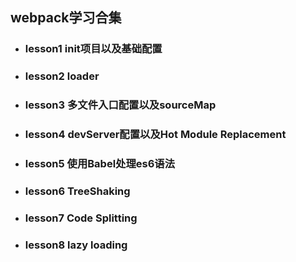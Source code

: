 <!--
 * @Descripttion: 
 * @Author: Zhu Hai Hua
 * @Date: 2020-03-01 23:22:05
 * @LastEditTime: 2020-03-04 14:12:22
 -->
## webpack学习合集
* ### lesson1 init项目以及基础配置
* ### lesson2 loader
* ### lesson3 多文件入口配置以及sourceMap
* ### lesson4 devServer配置以及Hot Module Replacement
* ### lesson5 使用Babel处理es6语法
* ### lesson6 TreeShaking
* ### lesson7 Code Splitting
* ### lesson8 lazy loading